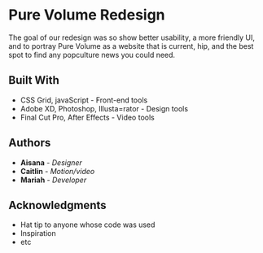 # Pure Volume Redesign

The goal of our redesign was so show better usability, a more friendly UI, and to portray Pure Volume as a website that is current, hip, and the best spot to find any popculture news you could need.

## Built With

* CSS Grid, javaScript - Front-end tools
* Adobe XD, Photoshop, Illusta=rator - Design tools
* Final Cut Pro, After Effects - Video tools

## Authors

* **Aisana** - *Designer* 
* **Caitlin** - *Motion/video* 
* **Mariah** - *Developer* 

## Acknowledgments

* Hat tip to anyone whose code was used
* Inspiration
* etc
